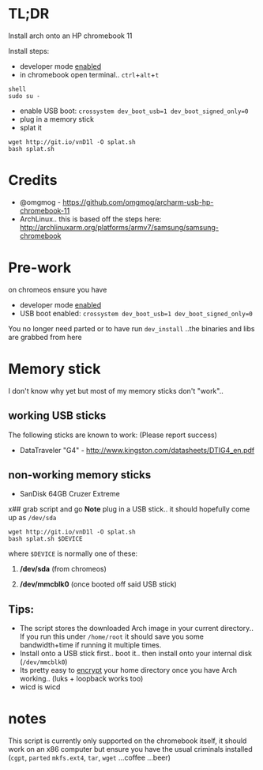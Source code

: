 # TL;DR
Install arch onto an HP chromebook 11

Install steps:
- developer mode [enabled](https://blog.omgmog.net/post/installing-arch-linux-arm-on-the-hp-chromebook-11/)
- in chromebook open terminal.. ```ctrl```+```alt```+```t```

```
shell
sudo su -
```
- enable USB boot: ```crossystem dev_boot_usb=1 dev_boot_signed_only=0```
- plug in a memory stick
- splat it

```
wget http://git.io/vnD1l -O splat.sh
bash splat.sh
```

# Credits
- @omgmog - https://github.com/omgmog/archarm-usb-hp-chromebook-11
- ArchLinux.. this is based off the steps here: http://archlinuxarm.org/platforms/armv7/samsung/samsung-chromebook

# Pre-work
on chromeos ensure you have
- developer mode [enabled](https://blog.omgmog.net/post/installing-arch-linux-arm-on-the-hp-chromebook-11/)
- USB boot enabled: ```crossystem dev_boot_usb=1 dev_boot_signed_only=0```

You no longer need parted or to have run ```dev_install```
..the binaries and libs are grabbed from here

# Memory stick
I don't know why yet but most of my memory sticks don't "work"..
## working USB sticks
The following sticks are known to work: (Please report success)
- DataTraveler "G4" - http://www.kingston.com/datasheets/DTIG4_en.pdf

## non-working memory sticks
- SanDisk 64GB Cruzer Extreme


x## grab script and go
**Note** plug in a USB stick.. it should hopefully come up as ```/dev/sda```
```
wget http://git.io/vnD1l -O splat.sh
bash splat.sh $DEVICE
```

where ```$DEVICE``` is normally one of these:

 1. **/dev/sda** (from chromeos)

 2. **/dev/mmcblk0** (once booted off said USB stick)

## Tips:
- The script stores the downloaded Arch image in your current directory.. If you run this under ```/home/root``` it should save you some bandwidth+time if running it multiple times.
- Install onto a USB stick first.. boot it.. then install onto your internal disk (```/dev/mmcblk0```)
- Its pretty easy to [encrypt](https://wiki.archlinux.org/index.php/EncFS) your home directory once you have Arch working.. (luks + loopback works too)
- wicd is wicd

# notes
This script is currently only supported on the chromebook itself, it should work on an x86 computer but ensure you have the usual criminals installed (```cgpt```, ```parted``` ```mkfs.ext4```, ```tar```, ```wget``` ...coffee ...beer)
